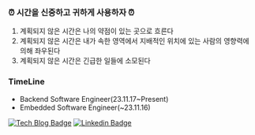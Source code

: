 ### ⏰ 시간을 신중하고 귀하게 사용하자 ⏰
1. 계획되지 않은 시간은 나의 약점이 있는 곳으로 흐른다
2. 계획되지 않은 시간은 내가 속한 영역에서 지배적인 위치에 있는 사람의 영향력에 의해 좌우된다
3. 계획되지 않은 시간은 긴급한 일들에 소모된다

### TimeLine
- Backend Software Engineer(23.11.17~Present)
- Embedded Software Engineer(~23.11.16)


<!--<img src="https://img.shields.io/badge/-03C75A?style=for-the-badge&logo=Naver&logoColor=white">
<img src="https://img.shields.io/badge/Python-3776AB?style=for-the-badge&logo=Python&logoColor=white">
-->


[![Tech Blog Badge](https://img.shields.io/badge/N-03C75A%3Fstyle%3Dbadge%26logo%3DNaver)](https://blog.naver.com/gkswlcjs2)
[![Linkedin Badge](https://img.shields.io/badge/-LinkedIn-blue?style=flat-square&logo=Linkedin&logoColor=white&link=https://www.linkedin.com/in/seong-yun-byeon-8183a8113/)](https://www.linkedin.com/in/jchan1996/)
	



